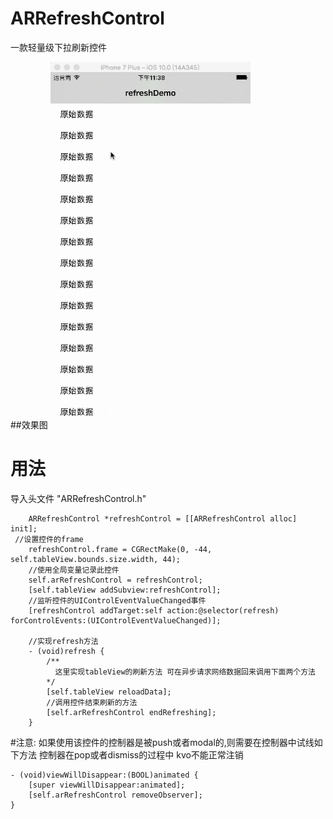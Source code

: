 # ARRefreshControl
一款轻量级下拉刷新控件

##效果图
<img src="https://raw.githubusercontent.com/AnnieAri/ARRefreshControl/master/ARRefreshDemo/Document/%E6%95%88%E6%9E%9C%E5%9B%BE.gif" width="320">

用法
=============

导入头文件  "ARRefreshControl.h"

```
    ARRefreshControl *refreshControl = [[ARRefreshControl alloc] init];
 //设置控件的frame
    refreshControl.frame = CGRectMake(0, -44, self.tableView.bounds.size.width, 44);
    //使用全局变量记录此控件
    self.arRefreshControl = refreshControl;
    [self.tableView addSubview:refreshControl];
    //监听控件的UIControlEventValueChanged事件
    [refreshControl addTarget:self action:@selector(refresh) forControlEvents:(UIControlEventValueChanged)];
    
    //实现refresh方法
    - (void)refresh {
    	/**
    	  这里实现tableView的刷新方法 可在异步请求网络数据回来调用下面两个方法
    	*/
    	[self.tableView reloadData];
    	//调用控件结束刷新的方法
        [self.arRefreshControl endRefreshing];
    }
```
#注意:
如果使用该控件的控制器是被push或者modal的,则需要在控制器中试线如下方法
控制器在pop或者dismiss的过程中 kvo不能正常注销

```
- (void)viewWillDisappear:(BOOL)animated {
    [super viewWillDisappear:animated];
    [self.arRefreshControl removeObserver];
}
```